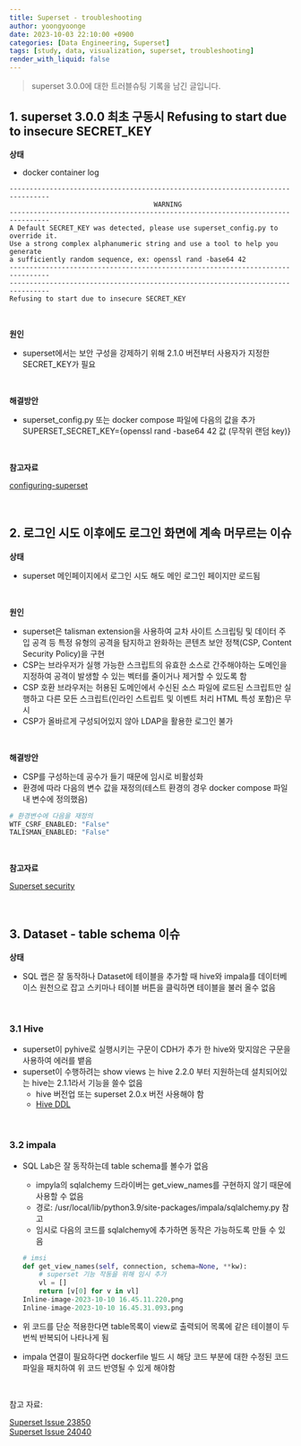 ```yaml
---
title: Superset - troubleshooting
author: yoongyoonge
date: 2023-10-03 22:10:00 +0900
categories: [Data Engineering, Superset]
tags: [study, data, visualization, superset, troubleshooting]
render_with_liquid: false
---
```


> superset 3.0.0에 대한 트러블슈팅 기록을 남긴 글입니다.

## 1. superset 3.0.0 최초 구동시 Refusing to start due to insecure SECRET_KEY

**상태**
- docker container log

```
--------------------------------------------------------------------------------
                                    WARNING
--------------------------------------------------------------------------------
A Default SECRET_KEY was detected, please use superset_config.py to override it.
Use a strong complex alphanumeric string and use a tool to help you generate 
a sufficiently random sequence, ex: openssl rand -base64 42
--------------------------------------------------------------------------------
--------------------------------------------------------------------------------
Refusing to start due to insecure SECRET_KEY
```

<br>

**원인**
- superset에서는 보안 구성을 강제하기 위해 2.1.0 버전부터 사용자가 지정한 SECRET_KEY가 필요

<br>

**해결방안**
- superset_config.py 또는 docker compose 파일에 다음의 값을 추가
 SUPERSET_SECRET_KEY={openssl rand -base64 42 값 (무작위 랜덤 key)}

<br>

**참고자료**

[configuring-superset](https://superset.apache.org/docs/installation/configuring-superset/)

<br>

## 2. 로그인 시도 이후에도 로그인 화면에 계속 머무르는 이슈

**상태**
- superset 메인페이지에서 로그인 시도 해도 메인 로그인 페이지만 로드됨

<br>

**원인**
- superset은 talisman extension을 사용하여 교차 사이트 스크립팅 및 데이터 주입 공격 등 특정 유형의 공격을 탐지하고 완화하는 콘텐츠 보안 정책(CSP, Content Security Policy)을 구현
- CSP는 브라우저가 실행 가능한 스크립트의 유효한 소스로 간주해야하는 도메인을 지정하여 공격이 발생할 수 있는 벡터를 줄이거나 제거할 수 있도록 함
- CSP 호환 브라우저는 허용된 도메인에서 수신된 소스 파일에 로드된 스크립트만 실행하고 다른 모든 스크립트(인라인 스트립트 및 이벤트 처리 HTML 특성 포함)은 무시
- CSP가 올바르게 구성되어있지 않아 LDAP을 활용한 로그인 불가

<br>

**해결방안**
- CSP를 구성하는데 공수가 들기 때문에 임시로 비활성화
- 환경에 따라 다음의 변수 값을 재정의(테스트 환경의 경우 docker compose 파일 내 변수에 정의했음)

```Dockerfile
# 환경변수에 다음을 재정의
WTF_CSRF_ENABLED: "False"
TALISMAN_ENABLED: "False"
```

<br>

**참고자료**

[Superset security](https://superset.apache.org/docs/security/)


<br>

## 3. Dataset - table schema 이슈

**상태**

- SQL 랩은 잘 동작하나 Dataset에 테이블을 추가할 때 hive와 impala를 데이터베이스 원천으로 잡고 스키마나 테이블 버튼을 클릭하면 테이블을 불러 올수 없음

<br>

### 3.1 Hive
- superset이 pyhive로 실행시키는 구문이 CDH가 추가 한 hive와 맞지않은 구문을 사용하여 에러를 뱉음
- superset이 수행하려는 show views 는 hive 2.2.0 부터 지원하는데 설치되어있는 hive는 2.1.1라서 기능을 쓸수 없음
    - hive 버전업 또는 superset 2.0.x 버전 사용해야 함
    - [Hive DDL](https://cwiki.apache.org/confluence/display/hive/languagemanual+ddl)

<br>

### 3.2 impala
- SQL Lab은 잘 동작하는데 table schema를 볼수가 없음
    - impyla의 sqlalchemy 드라이버는 get_view_names를 구현하지 않기 때문에 사용할 수 없음
    - 경로: /usr/local/lib/python3.9/site-packages/impala/sqlalchemy.py 참고
    - 임시로 다음의 코드를 sqlalchemy에 추가하면 동작은 가능하도록 만들 수 있음

    ```python 
    # imsi
    def get_view_names(self, connection, schema=None, **kw):
        # superset 기능 작동을 위해 임시 추가
        vl = []
        return [v[0] for v in vl]
    Inline-image-2023-10-10 16.45.11.220.png
    Inline-image-2023-10-10 16.45.31.093.png
    ```

- 위 코드를 단순 적용한다면 table목록이 view로 출력되어 목록에 같은 테이블이 두 번씩 반복되어 나타나게 됨
- impala 연결이 필요하다면 dockerfile 빌드 시 해당 코드 부분에 대한 수정된 코드파일을 패치하여 위 코드 반영될 수 있게 해야함

<br>

참고 자료:

[Superset Issue 23850](https://github.com/apache/superset/issues/23850) <br>
[Superset Issue 24040](https://github.com/apache/superset/issues/24040)